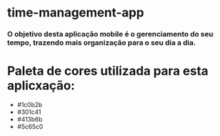 # time-management-app

### O objetivo desta aplicação mobile é o gerenciamento do seu tempo, trazendo mais organização para o seu dia a dia.

# Paleta de cores utilizada para esta aplicxação:
- #1c0b2b
- #301c41
- #413b6b
- #5c65c0
